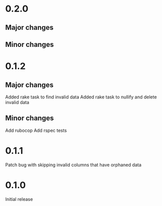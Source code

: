 # 0.2.0

## Major changes

## Minor changes

# 0.1.2

## Major changes

Added rake task to find invalid data
Added rake task to nullify and delete invalid data

## Minor changes

Add rubocop
Add rspec tests

# 0.1.1

Patch bug with skipping invalid columns that have orphaned data

# 0.1.0

Initial release